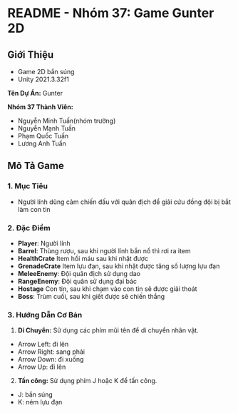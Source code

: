 # README - Nhóm 37: Game Gunter 2D
## Giới Thiệu
- Game 2D bắn súng
- Unity 2021.3.32f1

**Tên Dự Án:** Gunter

**Nhóm 37 Thành Viên:**
- Nguyễn Minh Tuấn(nhóm trưởng)
- Nguyễn Mạnh Tuấn
- Phạm Quốc Tuấn
- Lương Anh Tuấn

## Mô Tả Game

### 1. Mục Tiêu

- Người lính dũng cảm chiến đấu với quân địch để giải cứu đồng đội bị bắt làm con tin

### 2. Đặc Điểm
- **Player**: Người lính
- **Barrel**: Thùng rượu, sau khi người lính bắn nổ thì rơi ra item
- **HealthCrate** Item hồi máu sau khi nhặt được
- **GrenadeCrate** Item lựu đạn, sau khi nhặt được tăng số lượng lựu đạn
- **MeleeEnemy**: Đội quân địch sử dụng dao
- **RangeEnemy**: Đội quân sử dụng đại bác
- **Hostage** Con tin, sau khi chạm vào con tin sẽ được giải thoát
- **Boss**: Trùm cuối, sau khi giết được sẽ chiến thắng

### 3. Hướng Dẫn Cơ Bản

1. **Di Chuyển:** Sử dụng các phím mũi tên để di chuyển nhân vật.
  - Arrow Left: đi lên
  - Arrow Right: sang phải
  - Arrow Down: đi xuống
  - Arrow Up: đi lên
  
2. **Tấn công:** Sử dụng phím J hoặc K để tấn công.
  - J: bắn súng
  - K: ném lựu đạn